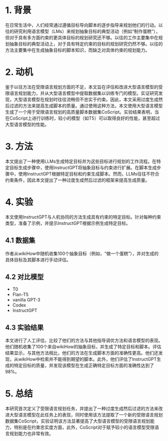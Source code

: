 # 1. 背景
 在日常生活中，人们经常通过遵循目标导向脚本的逐步指导来规划他们的行动。以往的研究利用语言模型（LMs）来规划抽象目标的典型活动（例如“制作蛋糕”），但对于具有多方面约束的更具体目标的规划研究还不够。以往的工作主要集中在规划抽象目标的典型活动上，对于具有特定约束的目标的规划研究仍然不够。以往的方法主要集中在生成抽象目标的脚本知识，而缺乏对具体约束的规划能力。
# 2. 动机
鉴于以往方法在受限语言规划方面的不足，本文旨在评估和改进大型语言模型的受限语言规划能力，并从大型语言模型中提取数据集以训练专门的模型。实证研究发现，大型语言模型在规划时往往流畅但不忠实于约束。因此，本文采用过度生成然后过滤的方法来提高生成脚本的质量。通过使用这种方法，本文使用大型语言模型生成了一个用于受限语言规划的高质量脚本数据集CoScript。实验结果表明，当在CoScript上进行训练时，较小的模型（如T5）可以取得良好的性能，甚至超过大型语言模型的性能。

# 3. 方法
本文提出了一种使用LLMs生成特定目标并为这些目标进行规划的工作流程。在特定目标生成步骤中，使用InstructGPT将抽象目标与约束进行扩展。在脚本生成步骤中，使用InstructGPT根据特定目标和约束生成脚本。然而，LLMs往往不符合约束条件，因此本文提出了一种过度生成然后过滤的框架来提高生成质量。
# 4. 实验
本文使用InstructGPT与人机协同的方法生成具有约束的特定目标。针对每种约束类型，准备了示例，并提示InstructGPT根据示例生成特定目标。
## 4.1 数据集
作者从wikiHow中随机收集100个抽象目标（例如，“做一个蛋糕”），并对生成的具体目标及其脚本进行手动评估。
## 4.2 对比模型
- T0
- Flan-T5
- vanilla GPT-3
- Codex
- InstructGPT

## 4.3 实验结果
本文进行了人工评估，比较了他们的方法与其他指导调优方法和语言模型的表现。他们随机收集了100个来自wikiHow的抽象目标，并生成了特定目标和脚本。评估结果显示，与其他方法相比，他们的方法在生成脚本方面的准确性更高。他们还发现，从wikiHow中检索并不能得到期望的脚本。此外，他们评估了InstructGPT生成的特定目标的质量，并发现该模型在生成正确特定目标方面的准确性达到了98%。
# 5. 总结
本研究首次定义了受限语言规划任务，并提出了一种过度生成然后过滤的方法来改进大型语言模型在此任务上的表现，同时使用该方法提取了一个新的受限语言规划数据集CoScript，实验证明该方法显著提高了大型语言模型的受限语言规划能力，特别是在约束忠实度方面，此外，CoScript对于赋予较小的语言模型受限语言规划能力也非常有效。

[comment]: <> (# 6. 视频)

[comment]: <> ( [链接]&#40;TODO&#41;)